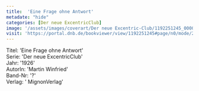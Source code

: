 ```yaml
---
title:  'Eine Frage ohne Antwort'
metadate: "hide"
categories: [Der neue ExcentricClub]
image: '/assets/images/coverart/Der neue Excentric-Club/1192251245_00000010.jpg'
visit: 'https://portal.dnb.de/bookviewer/view/1192251245#page/n0/mode/2up'
---
```

Titel: 'Eine Frage ohne Antwort' <br>
Serie: 'Der neue ExcentricClub' <br>
Jahr: '1926' <br>
AutorIn: 'Martin Winfried' <br>
Band-Nr: '?' <br>
Verlag: ' MignonVerlag'